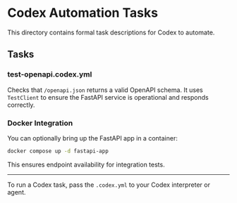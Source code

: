 # Codex Automation Tasks

This directory contains formal task descriptions for Codex to automate.

## Tasks

### test-openapi.codex.yml

Checks that `/openapi.json` returns a valid OpenAPI schema. It uses `TestClient` to ensure the FastAPI service is operational and responds correctly.

### Docker Integration

You can optionally bring up the FastAPI app in a container:

```bash
docker compose up -d fastapi-app
```

This ensures endpoint availability for integration tests.

---
To run a Codex task, pass the `.codex.yml` to your Codex interpreter or agent.
